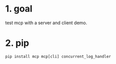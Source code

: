 # 1. goal

test mcp with a server and client demo.

# 2. pip

```shell
pip install mcp mcp[cli] concurrent_log_handler

```